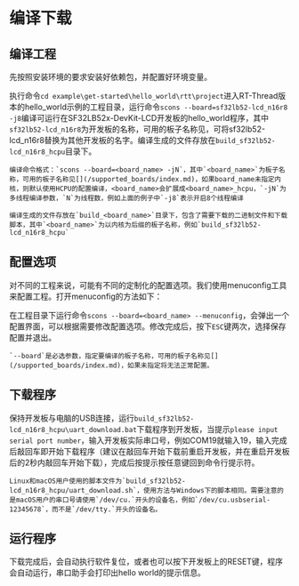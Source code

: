# 编译下载

## 编译工程

先按照安装环境的要求安装好依赖包，并配置好环境变量。

执行命令`cd example\get-started\hello_world\rtt\project`进入RT-Thread版本的hello_world示例的工程目录，运行命令`scons --board=sf32lb52-lcd_n16r8 -j8`编译可运行在SF32LB52x-DevKit-LCD开发板的hello_world程序，其中`sf32lb52-lcd_n16r8`为开发板的名称，可用的板子名称见[](/supported_boards/index.md)，可将sf32lb52-lcd_n16r8替换为其他开发板的名字。编译生成的文件存放在`build_sf32lb52-lcd_n16r8_hcpu`目录下。

```{note}
编译命令格式：`scons --board=<board_name> -jN`，其中`<board_name>`为板子名称，可用的板子名称见[](/supported_boards/index.md)，如果board_name未指定内核，则默认使用HCPU的配置编译，<board_name>会扩展成<board_name>_hcpu，`-jN`为多线程编译参数，`N`为线程数，例如上面的例子中`-j8`表示开启8个线程编译

编译生成的文件存放在`build_<board_name>`目录下，包含了需要下载的二进制文件和下载脚本，其中`<board_name>`为以内核为后缀的板子名称，例如`build_sf32lb52-lcd_n16r8_hcpu`
```

## 配置选项

对不同的工程来说，可能有不同的定制化的配置选项。我们使用menuconfig工具来配置工程。打开menuconfig的方法如下：

在工程目录下运行命令`scons --board=<board_name> --menuconfig`，会弹出一个配置界面，可以根据需要修改配置选项。修改完成后，按下`ESC`键两次，选择保存配置并退出。

```{note}
`--board`是必选参数，指定要编译的板子名称，可用的板子名称见[](/supported_boards/index.md)，如果未指定将无法正常配置。
```

## 下载程序

保持开发板与电脑的USB连接，运行`build_sf32lb52-lcd_n16r8_hcpu\uart_download.bat`下载程序到开发板，当提示`please input serial port number`，输入开发板实际串口号，例如COM19就输入19，输入完成后敲回车即开始下载程序（建议在敲回车开始下载前重启开发板，并在重启开发板后的2秒内敲回车开始下载），完成后按提示按任意键回到命令行提示符。
```{note}
Linux和macOS用户使用的脚本文件为`build_sf32lb52-lcd_n16r8_hcpu/uart_download.sh`，使用方法与Windows下的脚本相同。需要注意的是macOS用户的串口号请使用`/dev/cu.`开头的设备名，例如`/dev/cu.usbserial-12345678`，而不是`/dev/tty.`开头的设备名。
```

## 运行程序

下载完成后，会自动执行软件复位，或者也可以按下开发板上的RESET键，程序会自动运行，串口助手会打印出hello world的提示信息。
